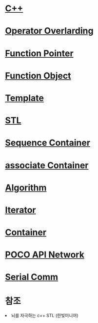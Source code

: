 # [C++](https://github.com/rim0621/Cpp-study/tree/master/0.Cpp)
# [Operator Overlarding](https://github.com/rim0621/Cpp-study/tree/master/1.OperatorOverlording)
# [Function Pointer](https://github.com/rim0621/Cpp-study/tree/master/2.FunctionPointer)
# [Function Object](https://github.com/rim0621/Cpp-study/tree/master/3.FunctionObject)
# [Template](https://github.com/rim0621/Cpp-study/tree/master/4.Template)
# [STL](https://github.com/rim0621/Cpp-study/tree/master/5.STL)
# [Sequence Container](https://github.com/rim0621/Cpp-study/tree/master/6.sequence_container)
# [associate Container](https://github.com/rim0621/Cpp-study/tree/master/7.associate_container)
# [Algorithm](https://github.com/rim0621/Cpp-study/tree/master/8.algorithm)
# [Iterator](https://github.com/rim0621/Cpp-study/tree/master/10.iterator)
# [Container](https://github.com/rim0621/Cpp-study/tree/master/11.container)
# [POCO API Network](https://github.com/rim0621/Cpp-study/tree/master/pocoNetwork)
# [Serial Comm](https://github.com/rim0621/Cpp-study/tree/master/SerialUART)

# 참조
<li> 뇌를 자극하는 c++ STL (한빛미니어)
